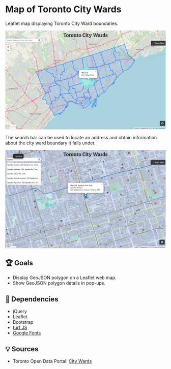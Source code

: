 # Map of Toronto City Wards
Leaflet map displaying Toronto City Ward boundaries.

![Screenshot of Toronto City Ward boundaries Map](docs/toronto-city-wards-map-screenshot.png)

The search bar can be used to locate an address and obtain information about the city ward boundary it falls under.

![Search results screenshot](docs/city-wards-map-search.png)

## 🏆 Goals
- Display GeoJSON polygon on a Leaflet web map.
- Show GeoJSON polygon details in pop-ups.

## 🔧 Dependencies
- jQuery
- Leaflet
- Bootstrap
- <a href="https://www.npmjs.com/package/@turf/turf">turf JS </a>
- <a href="https://fonts.google.com/specimen/Patua+One?preview.text=Toronto%20City%20Wards">Google Fonts</a>

## 💡 Sources
- Toronto Open Data Portal: <a href="https://open.toronto.ca/dataset/city-wards/">City Wards</a>